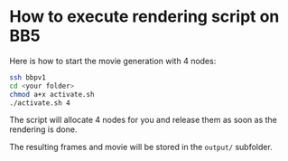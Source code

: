 # How to execute rendering script on BB5

Here is how to start the movie generation with 4 nodes:

```sh
ssh bbpv1
cd <your folder>
chmod a+x activate.sh
./activate.sh 4
```

The script will allocate 4 nodes for you and release them as soon as the rendering is done.

The resulting frames and movie will be stored in the `output/` subfolder.
